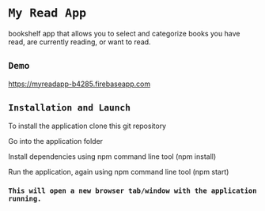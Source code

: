 # `My Read App`
bookshelf app that allows you to select and categorize books you have read, are currently reading, or want to read.

## `Demo`
https://myreadapp-b4285.firebaseapp.com

## `Installation and Launch`
To install the application clone this git repository

Go into the application folder

Install dependencies using npm command line tool (npm install)

Run the application, again using npm command line tool (npm start)

### `This will open a new browser tab/window with the application running.`